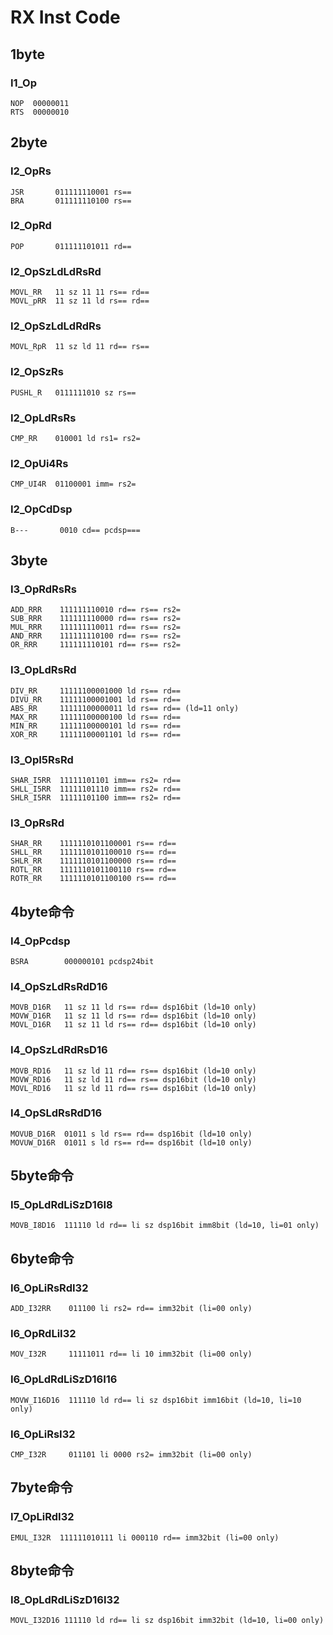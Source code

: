 # RX Inst Code

## 1byte

### I1_Op
```
NOP  00000011
RTS  00000010
```

## 2byte

### I2_OpRs
```
JSR       011111110001 rs==
BRA       011111110100 rs==
```

### I2_OpRd
```
POP       011111101011 rd==
```

### I2_OpSzLdLdRsRd
```
MOVL_RR   11 sz 11 11 rs== rd==
MOVL_pRR  11 sz 11 ld rs== rd==
```

### I2_OpSzLdLdRdRs
```
MOVL_RpR  11 sz ld 11 rd== rs==
```

### I2_OpSzRs
```
PUSHL_R   0111111010 sz rs==
```

### I2_OpLdRsRs
```
CMP_RR    010001 ld rs1= rs2=
```

### I2_OpUi4Rs
```
CMP_UI4R  01100001 imm= rs2=
```

### I2_OpCdDsp
```
B---       0010 cd== pcdsp===
```


## 3byte

### I3_OpRdRsRs
```
ADD_RRR    111111110010 rd== rs== rs2=
SUB_RRR    111111110000 rd== rs== rs2=
MUL_RRR    111111110011 rd== rs== rs2=
AND_RRR    111111110100 rd== rs== rs2=
OR_RRR     111111110101 rd== rs== rs2=
```

### I3_OpLdRsRd
```
DIV_RR     11111100001000 ld rs== rd==
DIVU_RR    11111100001001 ld rs== rd==
ABS_RR     11111100000011 ld rs== rd== (ld=11 only)
MAX_RR     11111100000100 ld rs== rd==
MIN_RR     11111100000101 ld rs== rd==
XOR_RR     11111100001101 ld rs== rd==
```

### I3_OpI5RsRd
```
SHAR_I5RR  11111101101 imm== rs2= rd==
SHLL_I5RR  11111101110 imm== rs2= rd==
SHLR_I5RR  11111101100 imm== rs2= rd==
```

### I3_OpRsRd
```
SHAR_RR    1111110101100001 rs== rd==
SHLL_RR    1111110101100010 rs== rd==
SHLR_RR    1111110101100000 rs== rd==
ROTL_RR    1111110101100110 rs== rd==
ROTR_RR    1111110101100100 rs== rd==
```


## 4byte命令

### I4_OpPcdsp
```
BSRA        000000101 pcdsp24bit
```

### I4_OpSzLdRsRdD16
```
MOVB_D16R   11 sz 11 ld rs== rd== dsp16bit (ld=10 only)
MOVW_D16R   11 sz 11 ld rs== rd== dsp16bit (ld=10 only)
MOVL_D16R   11 sz 11 ld rs== rd== dsp16bit (ld=10 only)
```

### I4_OpSzLdRdRsD16
```
MOVB_RD16   11 sz ld 11 rd== rs== dsp16bit (ld=10 only)
MOVW_RD16   11 sz ld 11 rd== rs== dsp16bit (ld=10 only)
MOVL_RD16   11 sz ld 11 rd== rs== dsp16bit (ld=10 only)
```

### I4_OpSLdRsRdD16
```
MOVUB_D16R  01011 s ld rs== rd== dsp16bit (ld=10 only)
MOVUW_D16R  01011 s ld rs== rd== dsp16bit (ld=10 only)
```


## 5byte命令

### I5_OpLdRdLiSzD16I8
```
MOVB_I8D16  111110 ld rd== li sz dsp16bit imm8bit (ld=10, li=01 only)
```


## 6byte命令

### I6_OpLiRsRdI32
```
ADD_I32RR    011100 li rs2= rd== imm32bit (li=00 only)
```

### I6_OpRdLiI32
```
MOV_I32R     11111011 rd== li 10 imm32bit (li=00 only)
```

### I6_OpLdRdLiSzD16I16
```
MOVW_I16D16  111110 ld rd== li sz dsp16bit imm16bit (ld=10, li=10 only)
```

### I6_OpLiRsI32
```
CMP_I32R     011101 li 0000 rs2= imm32bit (li=00 only)
```


## 7byte命令

### I7_OpLiRdI32
```
EMUL_I32R  111111010111 li 000110 rd== imm32bit (li=00 only)
```


## 8byte命令

### I8_OpLdRdLiSzD16I32
```
MOVL_I32D16 111110 ld rd== li sz dsp16bit imm32bit (ld=10, li=00 only)
```
